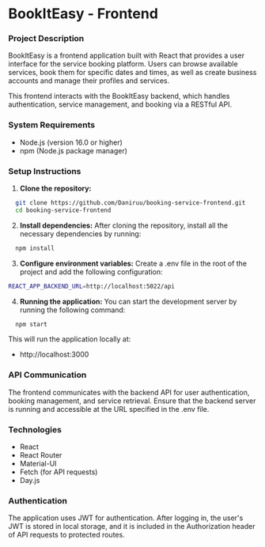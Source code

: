 # BookItEasy - Frontend

### Project Description

BookItEasy is a frontend application built with React that provides a user interface for the service booking platform. Users can browse available services, book them for specific dates and times, as well as create business accounts and manage their profiles and services.

This frontend interacts with the BookItEasy backend, which handles authentication, service management, and booking via a RESTful API.

### System Requirements
- Node.js (version 16.0 or higher)
- npm (Node.js package manager)

### Setup Instructions
1. **Clone the repository:**
```bash
  git clone https://github.com/Daniruu/booking-service-frontend.git
  cd booking-service-frontend
```
2. **Install dependencies:** After cloning the repository, install all the necessary dependencies by running:
```bash
  npm install
```
3. **Configure environment variables:**
Create a .env file in the root of the project and add the following configuration:
```bash
REACT_APP_BACKEND_URL=http://localhost:5022/api
```
4. **Running the application:** You can start the development server by running the following command:
```bash
  npm start
```
This will run the application locally at:
- http://localhost:3000

### API Communication

The frontend communicates with the backend API for user authentication, booking management, and service retrieval. Ensure that the backend server is running and accessible at the URL specified in the .env file.

### Technologies
- React
- React Router
- Material-UI
- Fetch (for API requests)
- Day.js

### Authentication

The application uses JWT for authentication. After logging in, the user's JWT is stored in local storage, and it is included in the Authorization header of API requests to protected routes.

